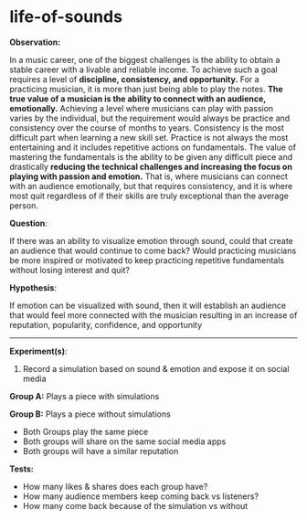 # life-of-sounds

**Observation:** 

In a music career, one of the biggest challenges is the ability to obtain a stable career with a livable and reliable income. To achieve such a goal requires a level of **discipline, consistency, and opportunity.**  For a practicing musician, it is more than just being able to play the notes. **The true value of a musician is the ability to connect with an audience, emotionally.** Achieving a level where musicians can play with passion varies by the individual, but the requirement would always be practice and consistency over the course of months to years.  Consistency is the most difficult part when learning a new skill set. Practice is not always the most entertaining and it includes repetitive actions on fundamentals. The value of mastering the fundamentals is the ability to be given any difficult piece and drastically **reducing the technical challenges and increasing the focus on playing with passion and emotion.** That is, where musicians can connect with an audience emotionally, but that requires consistency, and it is where most quit regardless of if their skills are truly exceptional than the average person. 


**Question**:


If there was an ability to visualize emotion through sound, could that create an audience that would continue to come back? Would practicing musicians be more inspired or motivated to keep practicing repetitive fundamentals without losing interest and quit?

**Hypothesis**:


If emotion can be visualized with sound, then it will establish an audience that would feel more connected with the musician resulting in an increase of reputation, popularity, confidence, and opportunity

-----
**Experiment(s)**:
1.	Record a simulation based on sound & emotion and expose it on social media
   
**Group A:** Plays a piece with simulations

**Group B:** Plays a piece without simulations


-	Both Groups play the same piece 
-	Both groups will share on the same social media apps
-	Both groups will have a similar reputation


**Tests:**
-	How many likes & shares does each group have? 
-	How many audience members keep coming back vs listeners?
-	How many come back because of the simulation vs without 

